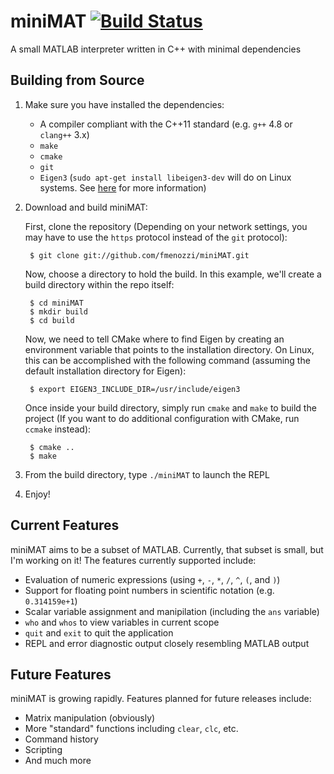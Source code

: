 # miniMAT [![Build Status](https://travis-ci.org/fmenozzi/miniMAT.svg?branch=master)](https://travis-ci.org/fmenozzi/miniMAT)

A small MATLAB interpreter written in C++ with minimal dependencies

## Building from Source
1. Make sure you have installed the dependencies:
    * A compiler compliant with the C++11 standard (e.g. `g++` 4.8 or `clang++` 3.x)
    * `make`
    * `cmake`
    * `git`
    * `Eigen3` (`sudo apt-get install libeigen3-dev` will do on Linux systems. See [here](http://eigen.tuxfamily.org/index.php?title=Main_Page) for more information)
    
2. Download and build miniMAT:

    First, clone the repository (Depending on your network settings, you may have to use the `https` protocol instead of the `git` protocol):

        $ git clone git://github.com/fmenozzi/miniMAT.git

    Now, choose a directory to hold the build. In this example, we'll create a build directory within the repo itself:

        $ cd miniMAT
        $ mkdir build
        $ cd build
   
   Now, we need to tell CMake where to find Eigen by creating an environment variable that points to the installation directory. On Linux, this can be accomplished with the following command (assuming the default installation directory for Eigen):
         
        $ export EIGEN3_INCLUDE_DIR=/usr/include/eigen3
    
    Once inside your build directory, simply run `cmake` and `make` to build the project (If you want to do additional configuration with CMake, run `ccmake` instead):
    
        $ cmake ..
        $ make

3. From the build directory, type `./miniMAT` to launch the REPL

4. Enjoy!

## Current Features
miniMAT aims to be a subset of MATLAB. Currently, that subset is small, but I'm working on it! The features currently supported include:
  * Evaluation of numeric expressions (using `+`, `-`, `*`, `/`, `^`, `(`, and `)`)
  * Support for floating point numbers in scientific notation (e.g. `0.314159e+1`)
  * Scalar variable assignment and manipilation (including the `ans` variable)
  * `who` and `whos` to view variables in current scope
  * `quit` and `exit` to quit the application
  * REPL and error diagnostic output closely resembling MATLAB output

## Future Features
miniMAT is growing rapidly. Features planned for future releases include:
  * Matrix manipulation (obviously)
  * More "standard" functions including `clear`, `clc`, etc.
  * Command history
  * Scripting
  * And much more

